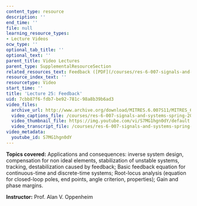 ```yaml
---
content_type: resource
description: ''
end_time: ''
file: null
learning_resource_types:
- Lecture Videos
ocw_type: ''
optional_tab_title: ''
optional_text: ''
parent_title: Video Lectures
parent_type: SupplementalResourceSection
related_resources_text: Feedback ([PDF](/courses/res-6-007-signals-and-systems-spring-2011/resources/mitres_6_007s11_lec25))
resource_index_text: ''
resourcetype: Video
start_time: ''
title: 'Lecture 25: Feedback'
uid: 7cbb87f6-fdb7-be92-781c-98a8b39b6ad3
video_files:
  archive_url: http://www.archive.org/download/MITRES.6.007S11/MITRES_6-007S11lec25_300k.mp4
  video_captions_file: /courses/res-6-007-signals-and-systems-spring-2011/42ad3ae17e3c5fc39235488f9af0fbb2_S7MG1hgn0dY.vtt
  video_thumbnail_file: https://img.youtube.com/vi/S7MG1hgn0dY/default.jpg
  video_transcript_file: /courses/res-6-007-signals-and-systems-spring-2011/75c31445038919011a96b87464d63be9_S7MG1hgn0dY.pdf
video_metadata:
  youtube_id: S7MG1hgn0dY
---
```


**Topics covered:** Applications and consequences: inverse system design, compensation for non ideal elements, stabilization of unstable systems, tracking, destabilization caused by feedback; Basic feedback equation for continuous-time and discrete-time systems; Root-locus analysis (equation for closed-loop poles, end points, angle criterion, properties); Gain and phase margins.

**Instructor:** Prof. Alan V. Oppenheim




